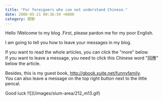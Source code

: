 ```yaml
---
title: "For foreigners who can not understand Chinese."
date: 2006-05-21 00:36:59 +0800
category: 閒聊
---
```


<p>Hello !Welcome to my blog .First, please pardon me for my poor English.</p><p>I am going to tell you how to leave your messages in my blog.</p><p>If you want to read the whole articles, you can click the &quot;more&quot; below.<br />If you want to leave a message, you need to click this Chinese word &quot;回應&quot; below the article.</p><p>Besides, this is my guest book, <a href="http://gbook.xuite.net/funnyfamily">http://gbook.xuite.net/funnyfamily</a>.<br />You can also leave a message on the top right button next to the little pencal.</p><p>Good luck !![](/images/slum-area/212_m13.gif)</p>
